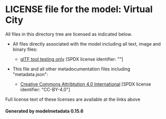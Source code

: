 # LICENSE file for the model: Virtual City

All files in this directory tree are licensed as indicated below.

* All files directly associated with the model including all text, image and binary files:

  * [glTF tool testing only]("https://3drt.com/store/terms-of-use-license.html") [SPDX license identifier: ""]

* This file and all other metadocumentation files including "metadata.json":

  * [Creative Commons Attribtution 4.0 International]("https://creativecommons.org/licenses/by/4.0/legalcode") [SPDX license identifier: "CC-BY-4.0"]

Full license text of these licenses are available at the links above

#### Generated by modelmetadata 0.15.6